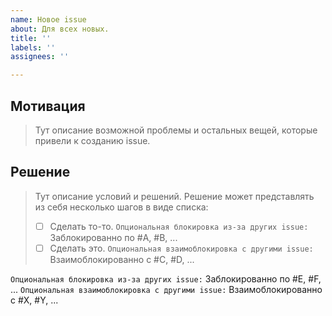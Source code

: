 ```yaml
---
name: Новое issue
about: Для всех новых.
title: ''
labels: ''
assignees: ''

---
```


## Мотивация
> Тут описание возможной проблемы и остальных вещей, которые привели к созданию issue.

## Решение
> Тут описание условий и решений.
> Решение может представлять из себя несколько шагов в виде списка:
> - [ ] Сделать то-то. `Опциональная блокировка из-за других issue:` Заблокированно по #A, #B, ...
> - [ ] Сделать это. `Опциональная взаимоблокировка с другими issue:` Взаимоблокированно с #C, #D, ...

`Опциональная блокировка из-за других issue:` Заблокированно по #E, #F, ...
`Опциональная взаимоблокировка с другими issue:` Взаимоблокированно с #X, #Y, ...
